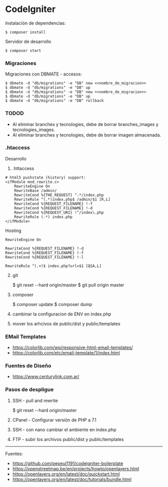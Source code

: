 # CodeIgniter

Instalación de dependencias:

    $ composer install

Servidor de desarrollo

    $ composer start

### Migraciones

Migraciones con DBMATE - accesos:

    $ dbmate -d "db/migrations" -e "DB" new <<nombre_de_migracion>>
    $ dbmate -d "db/migrations" -e "DB" up
    $ dbmate -d "db/migrations" -e "DB" new <<nombre_de_migracion>>
    $ dbmate -d "db/migrations" -e "DB" up
    $ dbmate -d "db/migrations" -e "DB" rollback

### TODOD

+ Al eliminar branches y tecnologies, debe de borrar branches_images y tecnologies_images.
+ Al eliminar branches y tecnologies, debe de borrar imagen almacenada.

### .htaccess

Desarrollo

1. .httaccess

```
# html5 pushstate (history) support:
<ifModule mod_rewrite.c>
    RewriteEngine On
    RewriteBase /admin/
    RewriteCond %{THE_REQUEST} ^.*/index.php 
    RewriteRule ^(.*)index.php$ /admin/$1 [R,L] 
    RewriteCond %{REQUEST_FILENAME} !-f
    RewriteCond %{REQUEST_FILENAME} !-d
    RewriteCond %{REQUEST_URI} !^/index\.php
    RewriteRule (.*) index.php
</ifModule>
```

Hosting

```
RewriteEngine On

RewriteCond %{REQUEST_FILENAME} !-d
RewriteCond %{REQUEST_FILENAME} !-f
RewriteCond %{REQUEST_FILENAME} !-l

RewriteRule ^(.+)$ index.php?url=$1 [QSA,L]
```

2. git

    $ git reset --hard origin/master
    $ git pull origin master

3. composer

    $ composer update
    $ composer dump

3. cambinar la configuracion de ENV en index.php

4. mover los arhcivos de public/dist y public/templates

### EMail Templates

+ https://colorlib.com/wp/responsive-html-email-templates/
+ https://colorlib.com/etc/email-template/1/index.html

### Fuentes de Diseño

+ https://www.centurylink.com.ar/

### Pasos de despligue

1. SSH - pull and rewrite

    $ git reset --hard origin/master

2. CPanel - Configurar versión de PHP a 7.1

3. SSH - con nano cambiar el ambiente en index.php

4. FTP - subir los archivos public/dist y public/templates

---

Fuentes:

+ https://github.com/pepeul1191/codeigniter-boilerplate
+ https://openstreetmap.be/en/projects/howto/openlayers.html
+ https://openlayers.org/en/latest/doc/quickstart.html
+ https://openlayers.org/en/latest/doc/tutorials/bundle.html
